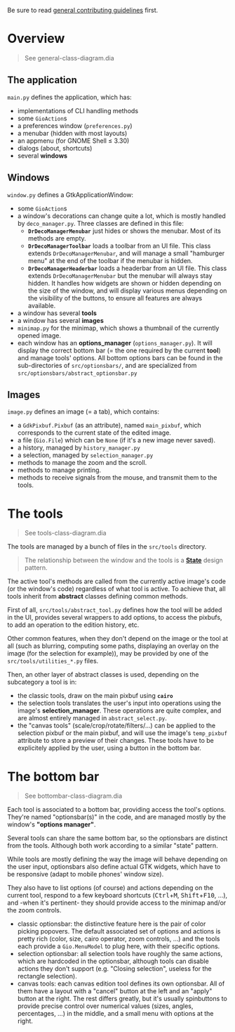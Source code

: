
Be sure to read [general contributing guidelines](../CONTRIBUTING.md#contribute-to-the-code)
first.

<!--[TOC]-->
<!--FIXME quand un objet retient qui l'a invoqué, c'est tjrs de la compo ??-->

# Overview

>See general-class-diagram.dia

## The application

`main.py` defines the application, which has:

- implementations of CLI handling methods
- some `GioAction`s
- a preferences window (`preferences.py`)
- a menubar (hidden with most layouts)
- an appmenu (for GNOME Shell ≤ 3.30)
- dialogs (about, shortcuts)
- several **windows**

## Windows

`window.py` defines a GtkApplicationWindow:

- some `GioAction`s
- a window's decorations can change quite a lot, which is mostly handled by
`deco_manager.py`. Three classes are defined in this file:
	- **`DrDecoManagerMenubar`** just hides or shows the menubar. Most of its
	methods are empty.
	- **`DrDecoManagerToolbar`** loads a toolbar from an UI file. This class
	extends `DrDecoManagerMenubar`, and will manage a small "hamburger menu" at
	the end of the toolbar if the menubar is hidden.
	- **`DrDecoManagerHeaderbar`** loads a headerbar from an UI file. This class
	extends `DrDecoManagerMenubar` but the menubar will always stay hidden.
	It handles how widgets are shown or hidden depending on the size of the
	window, and will display various menus depending on the visibility of the
	buttons, to ensure all features are always available.
- a window has several **tools**
- a window has several **images**
- `minimap.py` for the minimap, which shows a thumbnail of the currently opened image.
- each window has an **options_manager** (`options_manager.py`). It will display
the correct bottom bar (= the one required by the current **tool**) and manage
tools' options. All bottom options bars can be found in the sub-directories of
`src/optionsbars/`, and are specialized from `src/optionsbars/abstract_optionsbar.py`

## Images

`image.py` defines an image (= a tab), which contains:

- a `GdkPixbuf.Pixbuf` (as an attribute), named `main_pixbuf`, which corresponds
to the current state of the edited image.
- a file (`Gio.File`) which can be `None` (if it's a new image never saved).
- a history, managed by `history_manager.py`
- a selection, managed by `selection_manager.py`
- methods to manage the zoom and the scroll.
- methods to manage printing.
- methods to receive signals from the mouse, and transmit them to the tools.

# The tools

>See tools-class-diagram.dia

The tools are managed by a bunch of files in the `src/tools` directory.

>The relationship between the window and the tools is a
**[State](https://en.wikipedia.org/wiki/State_pattern)** design pattern.

The active tool's methods are called from the currently active image's code (or
the window's code) regardless of what tool is active. To achieve that, all tools
inherit from **abstract** classes defining common methods.

First of all, `src/tools/abstract_tool.py` defines how the tool will be added in
the UI, provides several wrappers to add options, to access the pixbufs, to add
an operation to the edition history, etc.

Other common features, when they don't depend on the image or the tool at all
(such as blurring, computing some paths, displaying an overlay on the image (for
the selection for example)), may be provided by one of the
`src/tools/utilities_*.py` files.

Then, an other layer of abstract classes is used, depending on the subcategory a
tool is in:

- the classic tools, draw on the main pixbuf using **`cairo`**
- the selection tools translates the user's input into operations using the
image's **selection_manager**. These operations are quite complex, and are
almost entirely managed in `abstract_select.py`.
- the "canvas tools" (scale/crop/rotate/filters/…) can be applied to the
selection pixbuf or the main pixbuf, and will use the image's `temp_pixbuf`
attribute to store a preview of their changes. These tools have to be
explicitely applied by the user, using a button in the bottom bar.

# The bottom bar

>See bottombar-class-diagram.dia

Each tool is associated to a bottom bar, providing access the tool's options.
They're named "optionsbar(s)" in the code, and are managed mostly by the
window's **"options manager"**.

Several tools can share the same bottom bar, so the optionsbars are distinct
from the tools. Although both work according to a similar "state" pattern.

While tools are mostly defining the way the image will behave depending on the
user input, optionsbars also define actual GTK widgets, which have to be
responsive (adapt to mobile phones' window size).

They also have to list options (of course) and actions depending on the current
tool, respond to a few keyboard shortcuts (<kbd>Ctrl</kbd>+<kbd>M</kbd>,
<kbd>Shift</kbd>+<kbd>F10</kbd>, …), and -when it's pertinent- they should
provide access to the minimap and/or the zoom controls.

- classic optionsbar: the distinctive feature here is the pair of color picking
popovers. The default associated set of options and actions is pretty rich
(color, size, cairo operator, zoom controls, …) and the tools each provide a
`Gio.MenuModel` to plug here, with their specific options.
- selection optionsbar: all selection tools have roughly the same actions, which
are hardcoded in the optionsbar, although tools can disable actions they don't
support (e.g. "Closing selection", useless for the rectangle selection).
- canvas tools: each canvas edition tool defines its own optionsbar. All of them
have a layout with a "cancel" button at the left and an "apply" button at the
right. The rest differs greatly, but it's usually spinbuttons to provide precise
control over numerical values (sizes, angles, percentages, …) in the middle, and
a small menu with options at the right.


